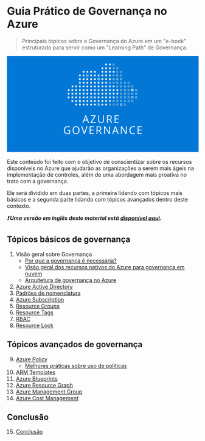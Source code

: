 # Guia Prático de Governança no Azure
>Principais tópicos sobre a Governança do Azure em um "e-book" estruturado para servir como um "Learning Path" de Governança.

![azure_governance](/images/azure_governance.png)

Este conteúdo foi feito com o objetivo de conscientizar sobre os recursos disponíveis no Azure que ajudarão as organizações a serem mais ágeis na implementação de controles, além de uma abordagem mais proativa no trato com a governança.

Ele será dividido em duas partes, a primeira lidando com tópicos mais básicos e a segunda parte lidando com tópicos avançados dentro deste contexto.

***❗ Uma versão em inglês deste material está [disponível aqui](https://github.com/ricmmartins/azure-governance-made-simple).***


## Tópicos básicos de governança

1. Visão geral sobre Governança
   * [Por que a governança é necessária?](guide/governance-needed.md)
   * [Visão geral dos recursos nativos do Azure para governança em nuvem](guide/overview-native-features.md)
   * [Arquitetura de governança no Azure](guide/governance-architecture.md)
2. [Azure Active Directory](guide/aad.md)
3. [Padrões de nomenclatura](guide/naming.md)
4. [Azure Subscription](guide/subscription.md)
5. [Resource Groups](guide/resource-groups.md)
6. [Resource Tags](guide/resource-tags.md)
7. [RBAC](guide/rbac.md)
8. [Resource Lock](guide/resource-lock.md)

## Tópicos avançados de governança

9. [Azure Policy](guide/policy.md)
   * [Melhores práticas sobre uso de políticas](guide/policy-best-practices.md)
10. [ARM Templates](guide/arm.md)
11. [Azure Blueprints](guide/blueprints.md)
12. [Azure Resource Graph](guide/resource-graph.md)
13. [Azure Management Group](guide/management-group.md)
14. [Azure Cost Management](guide/cost-management.md)

## Conclusão

15. [Conclusão](guide/conclusion.md)




